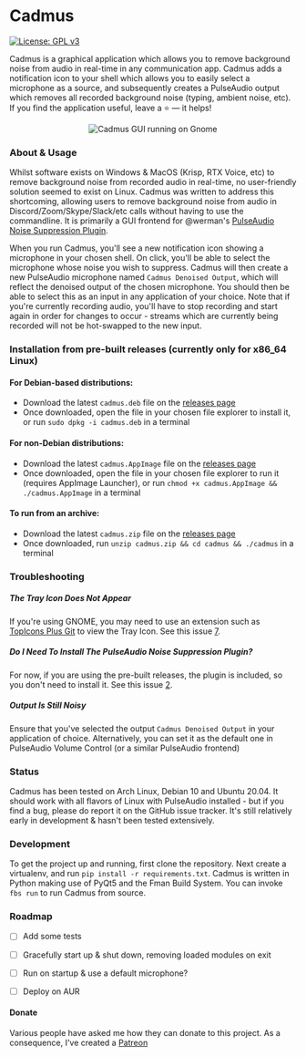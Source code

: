 Cadmus
======================
 [![License: GPL v3](https://img.shields.io/badge/License-GPLv3-blue.svg)](https://www.gnu.org/licenses/gpl-3.0)
 
Cadmus is a graphical application which allows you to remove background noise from audio in real-time in any communication app. Cadmus adds a notification icon to your shell which allows you to easily select a microphone as a source, and subsequently creates a PulseAudio output which removes all recorded background noise (typing, ambient noise, etc). If you find the application useful, leave a :star: — it helps!

<p align="center">
  <img src="https://i.imgur.com/DfhCk0j.png" alt="Cadmus GUI running on Gnome" />
</p>

### About & Usage
Whilst software exists on Windows & MacOS (Krisp, RTX Voice, etc) to remove background noise from recorded audio in real-time, no user-friendly solution seemed to exist on Linux. Cadmus was written to address this shortcoming, allowing users to remove background noise from audio in Discord/Zoom/Skype/Slack/etc calls without having to use the commandline. It is primarily a GUI frontend for @werman's [PulseAudio Noise Suppression Plugin](https://github.com/werman/noise-suppression-for-voice).

When you run Cadmus, you'll see a new notification icon showing a microphone in your chosen shell. On click, you'll be able to select the microphone whose noise you wish to suppress. Cadmus will then create a new PulseAudio microphone named `Cadmus Denoised Output`, which will reflect the denoised output of the chosen microphone. You should then be able to select this as an input in any application of your choice. Note that if you're currently recording audio, you'll have to stop recording and start again in order for changes to occur - streams which are currently being recorded will not be hot-swapped to the new input.      

### Installation from pre-built releases (currently only for x86_64 Linux)

#### For Debian-based distributions:
- Download the latest `cadmus.deb` file on the [releases page](https://github.com/josh-richardson/cadmus/releases/)
- Once downloaded, open the file in your chosen file explorer to install it, or run `sudo dpkg -i cadmus.deb` in a terminal

#### For non-Debian distributions:
- Download the latest `cadmus.AppImage` file on the [releases page](https://github.com/josh-richardson/cadmus/releases/)
- Once downloaded, open the file in your chosen file explorer to run it (requires AppImage Launcher), or run `chmod +x cadmus.AppImage && ./cadmus.AppImage` in a terminal

#### To run from an archive:
- Download the latest `cadmus.zip` file on the [releases page](https://github.com/josh-richardson/cadmus/releases/)
- Once downloaded, run `unzip cadmus.zip && cd cadmus && ./cadmus` in a terminal
 
 
### Troubleshooting
##### The Tray Icon Does Not Appear
If you're using GNOME, you may need to use an extension such as [TopIcons Plus Git](https://extensions.gnome.org/extension/2311/topicons-plus/) to view the Tray Icon. See this issue [7](https://github.com/josh-richardson/cadmus/issues/7).
##### Do I Need To Install The PulseAudio Noise Suppression Plugin?
For now, if you are using the pre-built releases, the plugin is included, so you don't need to install it. See this issue [2](https://github.com/josh-richardson/cadmus/issues/2).
##### Output Is Still Noisy
Ensure that you've selected the output `Cadmus Denoised Output` in your application of choice. Alternatively, you can set it as the default one in PulseAudio Volume Control (or a similar PulseAudio frontend)


### Status
Cadmus has been tested on Arch Linux, Debian 10 and Ubuntu 20.04. It should work with all flavors of Linux with PulseAudio installed - but if you find a bug, please do report it on the GitHub issue tracker. It's still relatively early in development & hasn't been tested extensively.


### Development
To get the project up and running, first clone the repository. Next create a virtualenv, and run `pip install -r requirements.txt`. Cadmus is written in Python making use of PyQt5 and the Fman Build System. You can invoke `fbs run` to run Cadmus from source.

### Roadmap
- [ ] Add some tests
- [ ] Gracefully start up & shut down, removing loaded modules on exit
- [ ] Run on startup & use a default microphone?
- [ ] Deploy on AUR


#### Donate
Various people have asked me how they can donate to this project. As a consequence, I've created a [Patreon](https://www.patreon.com/josh_richardson)

